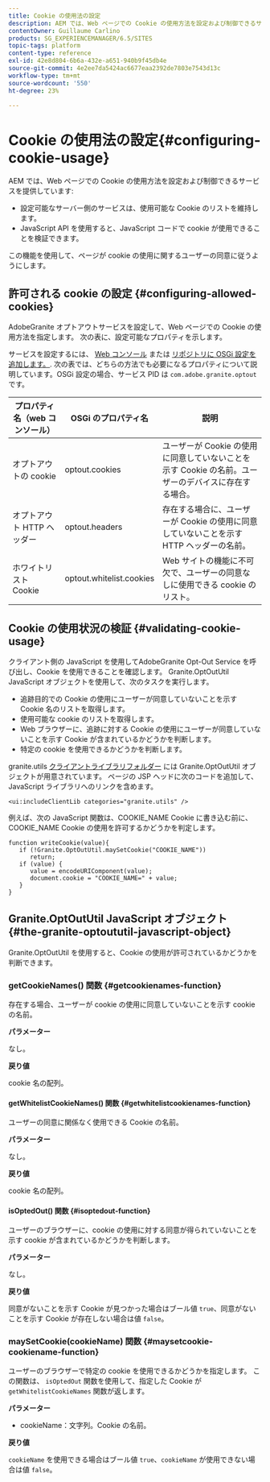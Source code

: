 ```yaml
---
title: Cookie の使用法の設定
description: AEM では、Web ページでの Cookie の使用方法を設定および制御できるサービスを提供しています.
contentOwner: Guillaume Carlino
products: SG_EXPERIENCEMANAGER/6.5/SITES
topic-tags: platform
content-type: reference
exl-id: 42e8d804-6b6a-432e-a651-940b9f45db4e
source-git-commit: 4e2ee7da5424ac6677eaa2392de7803e7543d13c
workflow-type: tm+mt
source-wordcount: '550'
ht-degree: 23%

---
```


# Cookie の使用法の設定{#configuring-cookie-usage}

AEM では、Web ページでの Cookie の使用方法を設定および制御できるサービスを提供しています:

* 設定可能なサーバー側のサービスは、使用可能な Cookie のリストを維持します。
* JavaScript API を使用すると、JavaScript コードで cookie が使用できることを検証できます。

この機能を使用して、ページが cookie の使用に関するユーザーの同意に従うようにします。

## 許可される cookie の設定 {#configuring-allowed-cookies}

AdobeGranite オプトアウトサービスを設定して、Web ページでの Cookie の使用方法を指定します。 次の表に、設定可能なプロパティを示します。

サービスを設定するには、 [Web コンソール](/help/sites-deploying/configuring-osgi.md#osgi-configuration-with-the-web-console) または [リポジトリに OSGi 設定を追加します。](/help/sites-deploying/configuring-osgi.md#adding-a-new-configuration-to-the-repository). 次の表では、どちらの方法でも必要になるプロパティについて説明しています。OSGi 設定の場合、サービス PID は `com.adobe.granite.optout` です。

| プロパティ名（web コンソール） | OSGi のプロパティ名 | 説明 |
|---|---|---|
| オプトアウトの cookie | optout.cookies | ユーザーが Cookie の使用に同意していないことを示す Cookie の名前。ユーザーのデバイスに存在する場合。 |
| オプトアウト HTTP ヘッダー | optout.headers | 存在する場合に、ユーザーが Cookie の使用に同意していないことを示す HTTP ヘッダーの名前。 |
| ホワイトリスト Cookie | optout.whitelist.cookies | Web サイトの機能に不可欠で、ユーザーの同意なしに使用できる cookie のリスト。 |

## Cookie の使用状況の検証 {#validating-cookie-usage}

クライアント側の JavaScript を使用してAdobeGranite Opt-Out Service を呼び出し、Cookie を使用できることを確認します。 Granite.OptOutUtil JavaScript オブジェクトを使用して、次のタスクを実行します。

* 追跡目的での Cookie の使用にユーザーが同意していないことを示す Cookie 名のリストを取得します。
* 使用可能な cookie のリストを取得します。
* Web ブラウザーに、追跡に対する Cookie の使用にユーザーが同意していないことを示す Cookie が含まれているかどうかを判断します。
* 特定の cookie を使用できるかどうかを判断します。

granite.utils [クライアントライブラリフォルダー](/help/sites-developing/clientlibs.md#referencing-client-side-libraries) には Granite.OptOutUtil オブジェクトが用意されています。 ページの JSP ヘッドに次のコードを追加して、JavaScript ライブラリへのリンクを含めます。

`<ui:includeClientLib categories="granite.utils" />`

例えば、次の JavaScript 関数は、COOKIE_NAME Cookie に書き込む前に、COOKIE_NAME Cookie の使用を許可するかどうかを判定します。

```
function writeCookie(value){
   if (!Granite.OptOutUtil.maySetCookie("COOKIE_NAME"))
      return;
   if (value) {
      value = encodeURIComponent(value);
      document.cookie = "COOKIE_NAME=" + value;
   }
}
```

## Granite.OptOutUtil JavaScript オブジェクト {#the-granite-optoututil-javascript-object}

Granite.OptOutUtil を使用すると、Cookie の使用が許可されているかどうかを判断できます。

### getCookieNames() 関数 {#getcookienames-function}

存在する場合、ユーザーが cookie の使用に同意していないことを示す cookie の名前。

**パラメーター**

なし。

**戻り値**

cookie 名の配列。

#### getWhitelistCookieNames() 関数 {#getwhitelistcookienames-function}

ユーザーの同意に関係なく使用できる Cookie の名前。

**パラメーター**

なし。

**戻り値**

cookie 名の配列。

#### isOptedOut() 関数 {#isoptedout-function}

ユーザーのブラウザーに、cookie の使用に対する同意が得られていないことを示す cookie が含まれているかどうかを判断します。

**パラメーター**

なし。

**戻り値**

同意がないことを示す Cookie が見つかった場合はブール値 `true`、同意がないことを示す Cookie が存在しない場合は値 `false`。

### maySetCookie(cookieName) 関数 {#maysetcookie-cookiename-function}

ユーザーのブラウザーで特定の cookie を使用できるかどうかを指定します。 この関数は、 `isOptedOut` 関数を使用して、指定した Cookie が `getWhitelistCookieNames` 関数が返します。

**パラメーター**

* cookieName：文字列。Cookie の名前。

**戻り値**

`cookieName` を使用できる場合はブール値 `true`、`cookieName` が使用できない場合は値 `false`。
